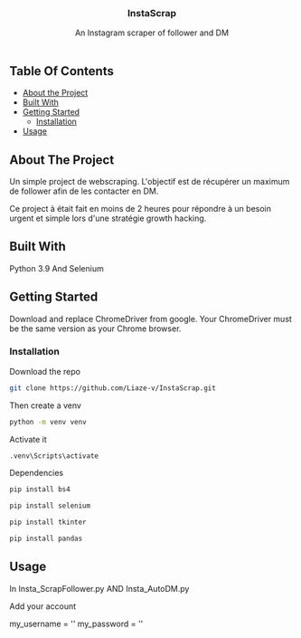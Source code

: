 <br/>
<p align="center">
  <h3 align="center">InstaScrap</h3>

  <p align="center">
    An Instagram scraper of follower  and DM
    <br/>
    <br/>
  </p>
</p>



## Table Of Contents

* [About the Project](#about-the-project)
* [Built With](#built-with)
* [Getting Started](#getting-started)
  * [Installation](#installation)
* [Usage](#usage)

## About The Project

Un simple project de webscraping. L'objectif est de récupérer un maximum de follower afin de les contacter en DM.

Ce project à était fait en moins de 2 heures pour répondre à un besoin urgent et simple lors d'une stratégie growth hacking.

## Built With

Python 3.9 And Selenium

## Getting Started

Download and replace ChromeDriver from google.
Your ChromeDriver must be the same version as your Chrome browser.

### Installation

Download the repo
```sh
git clone https://github.com/Liaze-v/InstaScrap.git
```



Then create a venv
```sh
python -m venv venv
```

Activate it
```sh
.venv\Scripts\activate
```
Dependencies

```sh
pip install bs4
```
```sh
pip install selenium
```
```sh
pip install tkinter
```
```sh
pip install pandas
```

## Usage

In Insta_ScrapFollower.py AND Insta_AutoDM.py

Add your account

my_username = ''
my_password = ''


